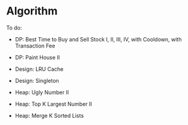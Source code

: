 # Algorithm

To do:
- DP: Best Time to Buy and Sell Stock I, II, III, IV, with Cooldown, with Transaction Fee  
- DP: Paint House II


- Design: LRU Cache
- Design: Singleton 
- Heap: Ugly Number II
- Heap: Top K Largest Number II
- Heap: Merge K Sorted Lists

